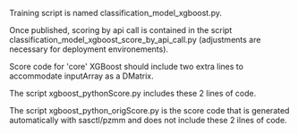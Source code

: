 Training script is named classification_model_xgboost.py.

Once published, scoring by api call is contained in the script classification_model_xgboost_score_by_api_call.py (adjustments are necessary for deployment environements).

Score code for 'core' XGBoost should include two extra lines to accommodate inputArray as a DMatrix.

The script xgboost_pythonScore.py includes these 2 lines of code.

The script xgboost_python_origScore.py is the score code that is generated automatically with sasctl/pzmm and does not include these 2 ilnes of code.
